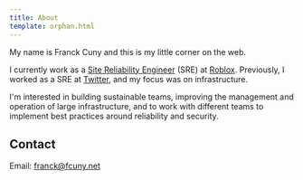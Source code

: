 ```yaml
---
title: About
template: orphan.html
---
```

My name is Franck Cuny and this is my little corner on the web.

I currently work as a [Site Reliability Engineer](https://en.wikipedia.org/wiki/Site_reliability_engineering) (SRE) at [Roblox](https://www.roblox.com). Previously, I worked as a SRE at [Twitter](https://twitter.com/TwitterEng), and my focus was on infrastructure.

I'm interested in building sustainable teams, improving the management and operation of large infrastructure, and to work with different teams to implement best practices around reliability and security.

## Contact

Email: <a href="mailto:franck@fcuny.net">franck@fcuny.net</a>
